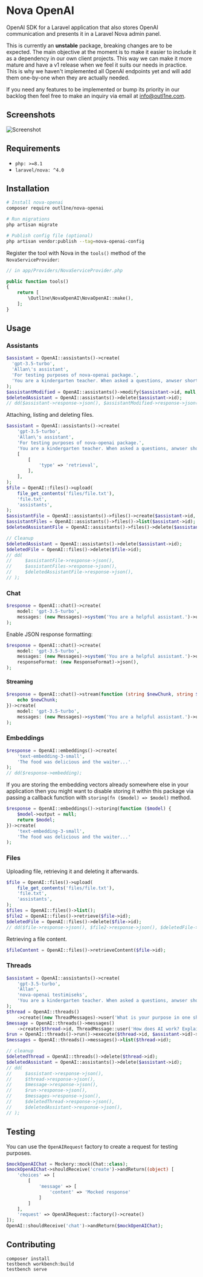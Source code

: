 # Nova OpenAI

OpenAI SDK for a Laravel application that also stores OpenAI communication and presents it in a Laravel Nova admin panel.

This is currently an **unstable** package, breaking changes are to be expected. The main objective at the moment is to make it easier to include it as a dependency in our own client projects. This way we can make it more mature and have a v1 release when we feel it suits our needs in practice. This is why we haven't implemented all OpenAI endpoints yet and will add them one-by-one when they are actually needed.

If you need any features to be implemented or bump its priority in our backlog then feel free to make an inquiry via email at info@outl1ne.com.

## Screenshots

![Screenshot](resources/media/screenshot1.png)

## Requirements

- `php: >=8.1`
- `laravel/nova: ^4.0`

## Installation

```bash
# Install nova-openai
composer require outl1ne/nova-openai

# Run migrations
php artisan migrate

# Publish config file (optional)
php artisan vendor:publish --tag=nova-openai-config
```

Register the tool with Nova in the `tools()` method of the `NovaServiceProvider`:

```php
// in app/Providers/NovaServiceProvider.php

public function tools()
{
    return [
        \Outl1ne\NovaOpenAI\NovaOpenAI::make(),
    ];
}
```

## Usage

### Assistants

```php
$assistant = OpenAI::assistants()->create(
  'gpt-3.5-turbo',
  'Allan\'s assistant',
  'For testing purposes of nova-openai package.',
  'You are a kindergarten teacher. When asked a questions, anwser shortly and as a young child could understand.'
);
$assistantModified = OpenAI::assistants()->modify($assistant->id, null, 'Allan\'s assistant!');
$deletedAssistant = OpenAI::assistants()->delete($assistant->id);
// dd($assistant->response->json(), $assistantModified->response->json(), $deletedAssistant->response->json());
```

Attaching, listing and deleting files.

```php
$assistant = OpenAI::assistants()->create(
    'gpt-3.5-turbo',
    'Allan\'s assistant',
    'For testing purposes of nova-openai package.',
    'You are a kindergarten teacher. When asked a questions, anwser shortly and as a young child could understand.',
    [
        [
            'type' => 'retrieval',
        ],
    ],
);
$file = OpenAI::files()->upload(
    file_get_contents('files/file.txt'),
    'file.txt',
    'assistants',
);
$assistantFile = OpenAI::assistants()->files()->create($assistant->id, $file->id);
$assistantFiles = OpenAI::assistants()->files()->list($assistant->id);
$deletedAssistantFile = OpenAI::assistants()->files()->delete($assistant->id, $file->id);

// Cleanup
$deletedAssistant = OpenAI::assistants()->delete($assistant->id);
$deletedFile = OpenAI::files()->delete($file->id);
// dd(
//     $assistantFile->response->json(),
//     $assistantFiles->response->json(),
//     $deletedAssistantFile->response->json(),
// );
```

### Chat

```php
$response = OpenAI::chat()->create(
    model: 'gpt-3.5-turbo',
    messages: (new Messages)->system('You are a helpful assistant.')->user('Hello!'),
);
```

Enable JSON response formatting:

```php
$response = OpenAI::chat()->create(
    model: 'gpt-3.5-turbo',
    messages: (new Messages)->system('You are a helpful assistant.')->user('Suggest me tasty fruits as JSON array of fruits.'),
    responseFormat: (new ResponseFormat)->json(),
);
```

#### Streaming

```php
$response = OpenAI::chat()->stream(function (string $newChunk, string $message) {
    echo $newChunk;
})->create(
    model: 'gpt-3.5-turbo',
    messages: (new Messages)->system('You are a helpful assistant.')->user('Hello!'),
);
```

### Embeddings

```php
$response = OpenAI::embeddings()->create(
    'text-embedding-3-small',
    'The food was delicious and the waiter...'
);
// dd($response->embedding);
```

If you are storing the embedding vectors already somewhere else in your application then you might want to disable storing it within this package via passing a callback function with `storing(fn ($model) => $model)` method.

```php
$response = OpenAI::embeddings()->storing(function ($model) {
    $model->output = null;
    return $model;
})->create(
    'text-embedding-3-small',
    'The food was delicious and the waiter...'
);
```

### Files

Uploading file, retrieving it and deleting it afterwards.

```php
$file = OpenAI::files()->upload(
    file_get_contents('files/file.txt'),
    'file.txt',
    'assistants',
);
$files = OpenAI::files()->list();
$file2 = OpenAI::files()->retrieve($file->id);
$deletedFile = OpenAI::files()->delete($file->id);
// dd($file->response->json(), $file2->response->json(), $deletedFile->response->json());
```

Retrieving a file content.

```php
$fileContent = OpenAI::files()->retrieveContent($file->id);
```

### Threads

```php
$assistant = OpenAI::assistants()->create(
    'gpt-3.5-turbo',
    'Allan',
    'nova-openai testimiseks',
    'You are a kindergarten teacher. When asked a questions, anwser shortly and as a young child could understand.'
);
$thread = OpenAI::threads()
    ->create((new ThreadMessages)->user('What is your purpose in one short sentence?'));
$message = OpenAI::threads()->messages()
    ->create($thread->id, ThreadMessage::user('How does AI work? Explain it in simple terms in one sentence.'));
$run = OpenAI::threads()->run()->execute($thread->id, $assistant->id)->wait();
$messages = OpenAI::threads()->messages()->list($thread->id);

// cleanup
$deletedThread = OpenAI::threads()->delete($thread->id);
$deletedAssistant = OpenAI::assistants()->delete($assistant->id);
// dd(
//     $assistant->response->json(),
//     $thread->response->json(),
//     $message->response->json(),
//     $run->response->json(),
//     $messages->response->json(),
//     $deletedThread->response->json(),
//     $deletedAssistant->response->json(),
// );
```

## Testing

You can use the `OpenAIRequest` factory to create a request for testing purposes.

```php
$mockOpenAIChat = Mockery::mock(Chat::class);
$mockOpenAIChat->shouldReceive('create')->andReturn((object) [
    'choices' => [
        [
            'message' => [
                'content' => 'Mocked response'
            ]
        ]
    ],
    'request' => OpenAIRequest::factory()->create()
]);
OpenAI::shouldReceive('chat')->andReturn($mockOpenAIChat);
```

## Contributing

```
composer install
testbench workbench:build
testbench serve
```
